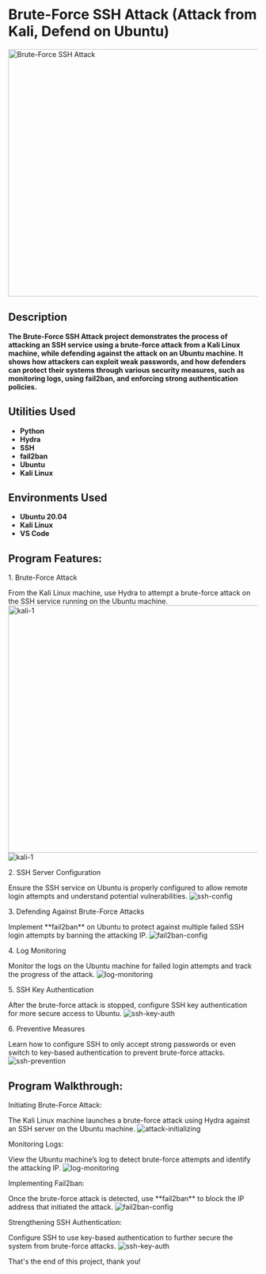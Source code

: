 <h1>Brute-Force SSH Attack (Attack from Kali, Defend on Ubuntu)</h1> 
<img src="https://i.ibb.co/xSznyqc/image.jpg" alt="Brute-Force SSH Attack" width="1000" height="500">

<h2>Description</h2> 
<b>The Brute-Force SSH Attack project demonstrates the process of attacking an SSH service using a brute-force attack from a Kali Linux machine, while defending against the attack on an Ubuntu machine. It shows how attackers can exploit weak passwords, and how defenders can protect their systems through various security measures, such as monitoring logs, using fail2ban, and enforcing strong authentication policies.</b> 

<h2>Utilities Used</h2>

- <b>Python</b>
- <b>Hydra</b>
- <b>SSH</b>
- <b>fail2ban</b>
- <b>Ubuntu</b>
- <b>Kali Linux</b>

<h2>Environments Used</h2>

- <b>Ubuntu 20.04</b>
- <b>Kali Linux</b>
- <b>VS Code</b>

<h2>Program Features:</h2>

<p>1. Brute-Force Attack</p>
From the Kali Linux machine, use Hydra to attempt a brute-force attack on the SSH service running on the Ubuntu machine.
<a href="https://ibb.co/GQfBWMJn"><img src="https://i.ibb.co/LdDbxgPY/kali-1.png" alt="kali-1" width= "1000" height= "500"></a>
<img src="https://i.ibb.co/LdDbxgPY/kali-1.png" alt="kali-1" border="0">

<p>2. SSH Server Configuration</p>
Ensure the SSH service on Ubuntu is properly configured to allow remote login attempts and understand potential vulnerabilities.
<img src="https://i.ibb.co/JkX4hcg/veiw-bug.png" alt="ssh-config" border="0">

<p>3. Defending Against Brute-Force Attacks</p>
Implement **fail2ban** on Ubuntu to protect against multiple failed SSH login attempts by banning the attacking IP.
<img src="https://i.ibb.co/9WH1pG3/bug-status.png" alt="fail2ban-config" border="0">

<p>4. Log Monitoring</p>
Monitor the logs on the Ubuntu machine for failed login attempts and track the progress of the attack.
<img src="https://i.ibb.co/5RzWXn4/add-bugs.png" alt="log-monitoring" border="0">

<p>5. SSH Key Authentication</p>
After the brute-force attack is stopped, configure SSH key authentication for more secure access to Ubuntu.
<img src="https://i.ibb.co/JkX4hcg/veiw-bug.png" alt="ssh-key-auth" border="0">

<p>6. Preventive Measures</p>
Learn how to configure SSH to only accept strong passwords or even switch to key-based authentication to prevent brute-force attacks.
<img src="https://i.ibb.co/9WH1pG3/bug-status.png" alt="ssh-prevention" border="0">

<h2>Program Walkthrough:</h2>

<p>Initiating Brute-Force Attack:</p>
The Kali Linux machine launches a brute-force attack using Hydra against an SSH server on the Ubuntu machine.
<img src="https://i.ibb.co/NYwxCT8/3.png" alt="attack-initializing" border="0">

<p>Monitoring Logs:</p>
View the Ubuntu machine’s log to detect brute-force attempts and identify the attacking IP.
<img src="https://i.ibb.co/5RzWXn4/add-bugs.png" alt="log-monitoring" border="0">

<p>Implementing Fail2ban:</p>
Once the brute-force attack is detected, use **fail2ban** to block the IP address that initiated the attack.
<img src="https://i.ibb.co/9WH1pG3/bug-status.png" alt="fail2ban-config" border="0">

<p>Strengthening SSH Authentication:</p>
Configure SSH to use key-based authentication to further secure the system from brute-force attacks.
<img src="https://i.ibb.co/F7xCg4w/gui2.png" alt="ssh-key-auth" border="0">

<p>That's the end of this project, thank you!</p>
